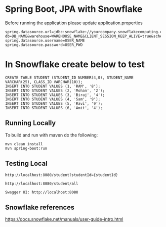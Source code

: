 
# Spring Boot, JPA with Snowflake

Before running the application please update application.properties 
```
spring.datasource.url=jdbc:snowflake://yourcompany.snowflakecomputing.com/?db=DB_NAME&warehouse=WAREHOUSE_NAME&CLIENT_SESSION_KEEP_ALIVE=true&schema=SCHEMA_NAME
spring.datasource.username=USER_NAME
spring.datasource.password=USER_PWD
```

# In Snowflake create below to test 
```
CREATE TABLE STUDENT (STUDENT_ID NUMBER(4,0), STUDENT_NAME VARCHAR(25), CLASS_ID VARCHAR(10));
INSERT INTO STUDENT VALUES (1, 'RAM', '8');
INSERT INTO STUDENT VALUES (2, 'Mohan', '2');
INSERT INTO STUDENT VALUES (3, 'Biraj', '4');
INSERT INTO STUDENT VALUES (4, 'Sam', '9');
INSERT INTO STUDENT VALUES (5, 'Ravi', '9');
INSERT INTO STUDENT VALUES (6, 'Amit', '4');
```

## Running Locally

To build and run with maven do the following:

```
mvn clean install
mvn spring-boot:run
```

## Testing Local
```
http://localhost:8080/student?studentId={studentId}

http://localhost:8080/student/all

Swagger UI: http://localhost:8080
```

## Snowflake references
https://docs.snowflake.net/manuals/user-guide-intro.html